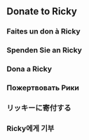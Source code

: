 ## Donate to Ricky

### Faites un don à Ricky

### Spenden Sie an Ricky

### Dona a Ricky

### Пожертвовать Рики

### リッキーに寄付する

### Ricky에게 기부

